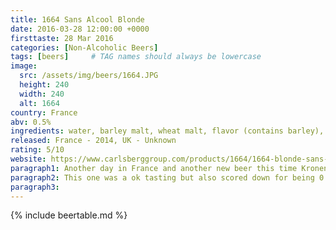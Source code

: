 ```yaml
---
title: 1664 Sans Alcool Blonde
date: 2016-03-28 12:00:00 +0000
firsttaste: 28 Mar 2016
categories: [Non-Alcoholic Beers]
tags: [beers]     # TAG names should always be lowercase
image:
  src: /assets/img/beers/1664.JPG
  height: 240
  width: 240
  alt: 1664
country: France
abv: 0.5%
ingredients: water, barley malt, wheat malt, flavor (contains barley), hop extract
released: France - 2014, UK - Unknown
rating: 5/10
website: https://www.carlsberggroup.com/products/1664/1664-blonde-sans-alcool/
paragraph1: Another day in France and another new beer this time Kronenbourg's first premium alcohol-free beer, I was never a big fan of the alcoholic version of Kronenbourg's beer in the UK.
paragraph2: This one was a ok tasting but also scored down for being 0.5% which meant this 6 pack lasted me the rest of the holiday.
paragraph3: 
---
```

{% include beertable.md %}
